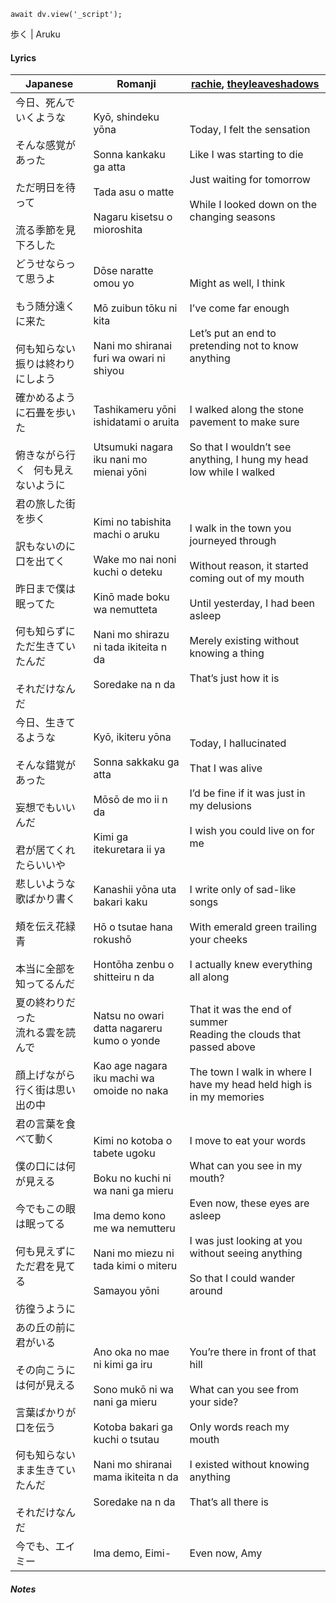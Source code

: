 ```dataviewjs
await dv.view('_script');
```
歩く | Aruku
#### Lyrics

| Japanese                                                                               | Romanji                                                                                                                                                                        | [rachie](https://docs.google.com/document/d/1oTZmQU1CqN5M5_JJMv46J7dZn8qqS7xdGz-jADwnApI/), [theyleaveshadows](https://docs.google.com/document/d/1v3jewbCoq3mP-7qKevFgUA5WSX795oqW1VDxc3zAm_c/)                         |
| -------------------------------------------------------------------------------------- | ------------------------------------------------------------------------------------------------------------------------------------------------------------------------------ | ------------------------------------------------------------------------------------------------------------------------------------------------------------------------------------------------------------------------ |
| 今日、死んでいくような<br><br>そんな感覚があった<br><br>ただ明日を待って<br><br>流る季節を見下ろした                         | Kyō, shindeku yōna<br><br>Sonna kankaku ga atta<br><br>Tada asu o matte<br><br>Nagaru kisetsu o mioroshita                                                                     | Today, I felt the sensation<br><br>Like I was starting to die<br><br>Just waiting for tomorrow<br><br>While I looked down on the changing seasons                                                                        |
| どうせならって思うよ<br><br>もう随分遠くに来た<br><br>何も知らない振りは終わりにしよう                                    | Dōse naratte omou yo<br><br>Mō zuibun tōku ni kita<br><br>Nani mo shiranai furi wa owari ni shiyou                                                                             | Might as well, I think<br><br>I’ve come far enough <br><br>Let’s put an end to pretending not to know anything                                                                                                           |
| 確かめるように石畳を歩いた<br><br>俯きながら行く   何も見えないように                                               | Tashikameru yōni ishidatami o aruita<br><br>Utsumuki nagara iku nani mo mienai yōni                                                                                            | I walked along the stone pavement to make sure<br><br>So that I wouldn’t see anything, I hung my head low while I walked                                                                                                 |
| 君の旅した街を歩く<br><br>訳もないのに口を出てく<br><br>昨日まで僕は眠ってた<br><br>何も知らずにただ生きていたんだ<br><br>それだけなんだ   | Kimi no tabishita machi o aruku<br><br>Wake mo nai noni kuchi o deteku<br><br>Kinō made boku wa nemutteta<br><br>Nani mo shirazu ni tada ikiteita n da<br><br>Soredake na n da | I walk in the town you journeyed through <br><br>Without reason, it started coming out of my mouth<br><br>Until yesterday, I had been asleep<br><br>Merely existing without knowing a thing<br><br>That’s just how it is |
| 今日、生きてるような<br><br>そんな錯覚があった<br><br>妄想でもいいんだ<br><br>君が居てくれたらいいや                         | Kyō, ikiteru yōna<br><br>Sonna sakkaku ga atta<br><br>Mōsō de mo ii n da<br><br>Kimi ga itekuretara ii ya                                                                      | Today, I hallucinated <br><br>That I was alive<br><br>I’d be fine if it was just in my delusions <br><br>I wish you could live on for me                                                                                 |
| 悲しいような歌ばかり書く<br><br>頬を伝え花緑青<br><br>本当に全部を知ってるんだ                                        | Kanashii yōna uta bakari kaku<br><br>Hō o tsutae hana rokushō<br><br>Hontōha zenbu o shitteiru n da                                                                            | I write only of sad-like songs<br><br>With emerald green trailing your cheeks<br><br>I actually knew everything all along                                                                                                |
| 夏の終わりだった<br>流れる雲を読んで<br><br>顔上げながら行く街は思い出の中                                            | Natsu no owari datta nagareru kumo o yonde<br><br>Kao age nagara iku machi wa omoide no naka                                                                                   | That it was the end of summer<br>Reading the clouds that passed above <br><br>The town I walk in where I have my head held high is in my memories                                                                        |
| 君の言葉を食べて動く<br><br>僕の口には何が見える<br><br>今でもこの眼は眠ってる<br><br>何も見えずにただ君を見てる<br><br>彷徨うように     | Kimi no kotoba o tabete ugoku<br><br>Boku no kuchi ni wa nani ga mieru<br><br>Ima demo kono me wa nemutteru<br><br>Nani mo miezu ni tada kimi o miteru<br><br>Samayou yōni     | I move to eat your words<br><br>What can you see in my mouth?<br><br>Even now, these eyes are asleep<br><br>I was just looking at you without seeing anything <br><br>So that I could wander around                      |
| あの丘の前に君がいる<br><br>その向こうには何が見える<br><br>言葉ばかりが口を伝う<br><br>何も知らないまま生きていたんだ<br><br>それだけなんだ | Ano oka no mae ni kimi ga iru<br><br>Sono mukō ni wa nani ga mieru<br><br>Kotoba bakari ga kuchi o tsutau<br><br>Nani mo shiranai mama ikiteita n da<br><br>Soredake na n da   | You’re there in front of that hill<br><br>What can you see from your side?<br><br>Only words reach my mouth<br><br>I existed without knowing anything <br><br>That’s all there is                                        |
| 今でも、エイミー                                                                               | Ima demo, Eimi-                                                                                                                                                                | Even now, Amy                                                                                                                                                                                                            |
##### Notes
>